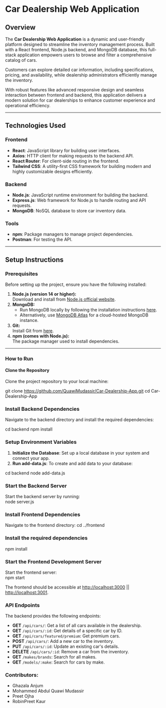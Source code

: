 # **Car Dealership Web Application**

## **Overview**  
The **Car Dealership Web Application** is a dynamic and user-friendly platform designed to streamline the inventory management process. Built with a React frontend, Node.js backend, and MongoDB database, this full-stack application empowers users to browse and filter a comprehensive catalog of cars.  

Customers can explore detailed car information, including specifications, pricing, and availability, while dealership administrators efficiently manage the inventory.  

With robust features like advanced responsive design and seamless interaction between frontend and backend, this application delivers a modern solution for car dealerships to enhance customer experience and operational efficiency.

---

## **Technologies Used**

### **Frontend**  
- **React**: JavaScript library for building user interfaces.  
- **Axios**: HTTP client for making requests to the backend API.  
- **React Router**: For client-side routing in the frontend.  
- **Tailwind CSS**: A utility-first CSS framework for building modern and highly customizable designs efficiently.  

### **Backend**  
- **Node.js**: JavaScript runtime environment for building the backend.  
- **Express.js**: Web framework for Node.js to handle routing and API requests.  
- **MongoDB**: NoSQL database to store car inventory data.  

### **Tools**  
- **npm**: Package managers to manage project dependencies.  
- **Postman**: For testing the API.

---

## **Setup Instructions**

### **Prerequisites**  
Before setting up the project, ensure you have the following installed:  
1. **Node.js (version 14 or higher):**  
   Download and install from [Node.js official website](https://nodejs.org/).  
2. **MongoDB:**  
   - Run MongoDB locally by following the installation instructions [here](https://www.mongodb.com/docs/manual/installation/).  
   - Alternatively, use [MongoDB Atlas](https://www.mongodb.com/atlas) for a cloud-hosted MongoDB instance.  
3. **Git:**  
   Install Git from [here](https://git-scm.com/downloads).  
4. **npm (comes with Node.js):**  
   The package manager used to install dependencies.  

---

### **How to Run**

#### **Clone the Repository**  
Clone the project repository to your local machine:  

git clone https://github.com/QuawiMudassir/Car-Dealership-App.git
cd Car-Dealership-App

### **Install Backend Dependencies**  
Navigate to the backend directory and install the required dependencies:  

cd backend
npm install

### **Setup Environment Variables**  
1. **Initialize the Database**: Set up a local database in your system and connect your app.  
2. **Run add-data.js**: To create and add data to your database:  

cd backend
node add-data.js

### **Start the Backend Server**  
Start the backend server by running:  
node server.js

### **Install Frontend Dependencies**  
Navigate to the frontend directory: 
cd ../frontend

### **Install the required dependencies**  
npm install

### **Start the Frontend Development Server**  
Start the frontend server:  
npm start

The frontend should be accessible at [http://localhost:3000](http://localhost:3000) || [http://localhost:3001](http://localhost:3001).

### **API Endpoints**  
The backend provides the following endpoints:  

- **GET** `/api/cars/`: Get a list of all cars available in the dealership.  
- **GET** `/api/cars/:id`: Get details of a specific car by ID.  
- **GET** `/api/cars/featured/premium`: Get premium cars.  
- **POST** `/api/cars/`: Add a new car to the inventory.  
- **PUT** `/api/cars/:id`: Update an existing car's details.  
- **DELETE** `/api/cars/:id`: Remove a car from the inventory.  
- **GET** `/makes/brands`: Search for all makes.  
- **GET** `/models/:make`: Search for cars by make.  

### Contributors:
- Ghazala Anjum  
- Mohammed Abdul Quawi Mudassir  
- Preet Ojha  
- RobinPreet Kaur  

